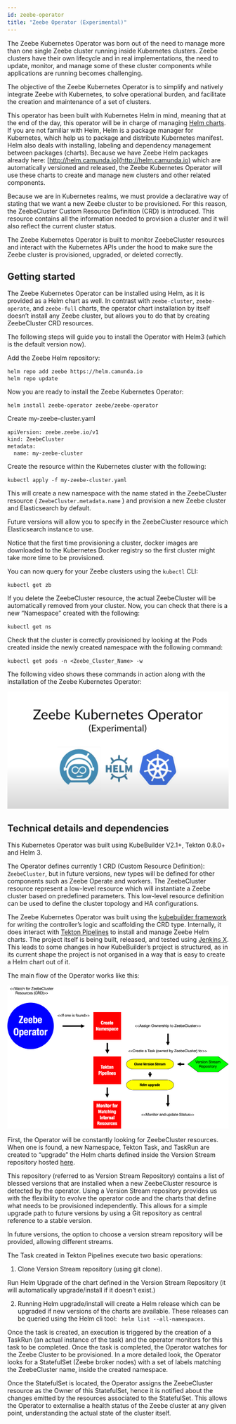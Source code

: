 ```yaml
---
id: zeebe-operator
title: "Zeebe Operator (Experimental)"
---
```


The Zeebe Kubernetes Operator was born out of the need to manage more than one single Zeebe cluster running inside Kubernetes clusters. Zeebe clusters have their own lifecycle and in real implementations, the need to update, monitor, and manage some of these cluster components while applications are running becomes challenging.

The objective of the Zeebe Kubernetes Operator is to simplify and natively integrate Zeebe with Kubernetes, to solve operational burden, and facilitate the creation and maintenance of a set of clusters. 

This operator has been built with Kubernetes Helm in mind, meaning that at the end of the day, this operator will be in charge of managing [Helm charts](https://github.com/helm/helm). If you are not familiar with Helm, Helm is a package manager for Kubernetes, which help us to package and distribute Kubernetes manifest. Helm also deals with installing, labeling and dependency management between packages (charts). Because we have Zeebe Helm packages already here: [http://helm.camunda.io](http://helm.camunda.io) which are automatically versioned and released, the Zeebe Kubernetes Operator will use these charts to create and manage new clusters and other related components. 

Because we are in Kubernetes realms, we must provide a declarative way of stating that we want a new Zeebe cluster to be provisioned. For this reason, the ZeebeCluster Custom Resource Definition (CRD) is introduced. This resource contains all the information needed to provision a cluster and it will also reflect the current cluster status.

The Zeebe Kubernetes Operator is built to monitor ZeebeCluster resources and interact with the Kubernetes APIs under the hood to make sure the Zeebe cluster is provisioned, upgraded, or deleted correctly.

## Getting started

The Zeebe Kubernetes Operator can be installed using Helm, as it is provided as a Helm chart as well. In contrast with `zeebe-cluster`, `zeebe-operate`, and `zeebe-full` charts, the operator chart installation by itself doesn’t install any Zeebe cluster, but allows you to do that by creating ZeebeCluster CRD resources. 

The following steps will guide you to install the Operator with Helm3 (which is the default version now).

Add the Zeebe Helm repository:

```
helm repo add zeebe https://helm.camunda.io
helm repo update
```

Now you are ready to install the Zeebe Kubernetes Operator:

```
helm install zeebe-operator zeebe/zeebe-operator
```

Create my-zeebe-cluster.yaml

```
apiVersion: zeebe.zeebe.io/v1
kind: ZeebeCluster
metadata:
  name: my-zeebe-cluster
```

Create the resource within the Kubernetes cluster with the following:

```
kubectl apply -f my-zeebe-cluster.yaml
```

This will create a new namespace with the name stated in the ZeebeCluster resource ( `ZeebeCluster.metadata.name` ) and provision a new Zeebe cluster and Elasticsearch by default.

Future versions will allow you to specify in the ZeebeCluster resource which Elasticsearch instance to use. 

Notice that the first time provisioning a cluster, docker images are downloaded to the Kubernetes Docker registry so the first cluster might take more time to be provisioned.

You can now query for your Zeebe clusters using the `kubectl` CLI:

```
kubectl get zb
```

If you delete the ZeebeCluster resource, the actual ZeebeCluster will be automatically removed from your cluster. 
Now, you can check that there is a new “Namespace” created with the following:

```
kubectl get ns
```

Check that the cluster is correctly provisioned by looking at the Pods created inside the newly created namespace with the following command:

```
kubectl get pods -n <Zeebe_Cluster_Name> -w
```

The following video shows these commands in action along with the installation of the Zeebe Kubernetes Operator:

[![](./assets/zeebe-operator-video.png)](https://www.youtube.com/watch?v=U-crhMfuJgY)

## Technical details and dependencies

This Kubernetes Operator was built using KubeBuilder V2.1+, Tekton 0.8.0+ and Helm 3.

The Operator defines currently 1 CRD (Custom Resource Definition): `ZeebeCluster`, but in future versions, new types will be defined for other components such as Zeebe Operate and workers. The ZeebeCluster resource represent a low-level resource which will instantiate a Zeebe cluster based on predefined parameters. This low-level resource definition can be used to define the cluster topology and HA configurations.

The Zeebe Kubernetes Operator was built using the [kubebuilder framework](https://github.com/kubernetes-sigs/kubebuilder) for writing the controller’s logic and scaffolding the CRD type. Internally, it does interact with [Tekton Pipelines](https://github.com/tektoncd/pipeline) to install and manage Zeebe Helm charts. The project itself is being built, released, and tested using [Jenkins X](https://jenkins-x.io/). This leads to some changes in how KubeBuilder’s project is structured, as in its current shape the project is not organised in a way that is easy to create a Helm chart out of it.

The main flow of the Operator works like this:

![Flow](assets/zeebe-operator-flow.png)

First, the Operator will be constantly looking for ZeebeCluster resources. When one is found, a new Namespace, Tekton Task, and TaskRun are created to “upgrade” the Helm charts defined inside the Version Stream repository hosted [here](https://github.com/zeebe-io/zeebe-version-stream-helm).

This repository (referred to as Version Stream Repository) contains a list of blessed versions that are installed when a new ZeebeCluster resource is detected by the operator. Using a Version Stream repository provides us with the flexibility to evolve the operator code and the charts that define what needs to be provisioned independently. This allows for a simple upgrade path to future versions by using a Git repository as central reference to a stable version.

In future versions, the option to choose a version stream repository will be provided, allowing different streams.

The Task created in Tekton Pipelines execute two basic operations:

1. Clone Version Stream repository (using git clone).

Run Helm Upgrade of the chart defined in the Version Stream Repository (it will automatically upgrade/install if it doesn’t exist.)

2. Running Helm upgrade/install will create a Helm release which can be upgraded if new versions of the charts are available. These releases can be queried using the Helm cli tool: ` helm list --all-namespaces`.

Once the task is created, an execution is triggered by the creation of a TaskRun (an actual instance of the task) and the operator monitors for this task to be completed. Once the task is completed, the Operator watches for the Zeebe Cluster to be provisioned. In a more detailed look, the Operator looks for a StatefulSet (Zeebe broker nodes) with a set of labels matching the ZeebeCluster name, inside the created namespace.

Once the StatefulSet is located, the Operator assigns the ZeebeCluster resource as the Owner of this StatefulSet, hence it is notified about the changes emitted by the resources associated to the StatefulSet. This allows the Operator to externalise a health status of the Zeebe cluster at any given point, understanding the actual state of the cluster itself.
